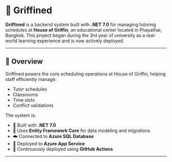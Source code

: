 # 🦅 Griffined

**Griffined** is a backend system built with **.NET 7.0** for managing tutoring schedules at **House of Griffin**, an educational center located in Phayathai, Bangkok. This project began during the 3rd year of university as a real-world learning experience and is now actively deployed.

---

## 🚀 Overview

Griffined powers the core scheduling operations at House of Griffin, helping staff efficiently manage:

- Tutor schedules  
- Classrooms  
- Time slots  
- Conflict validations  

The system is:

- 🧱 Built with **.NET 7.0**  
- 🔄 Uses **Entity Framework Core** for data modeling and migrations  
- ☁️ Connected to **Azure SQL Database**  
- 🚀 Deployed to **Azure App Service**  
- 🔧 Continuously deployed using **GitHub Actions**

---
